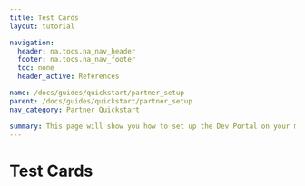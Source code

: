 ```yaml
---
title: Test Cards
layout: tutorial

navigation:
  header: na.tocs.na_nav_header
  footer: na.tocs.na_nav_footer
  toc: none
  header_active: References

name: /docs/guides/quickstart/partner_setup
parent: /docs/guides/quickstart/partner_setup
nav_category: Partner Quickstart

summary: This page will show you how to set up the Dev Portal on your machine.
---
```


# Test Cards
